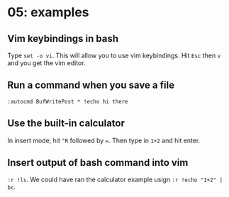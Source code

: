 # 05: examples

## Vim keybindings in bash
Type `set -o vi`. This will allow you to use vim 
keybindings. Hit `Esc` then `v` and you get 
the vim editor.

## Run a command when you save a file
`:autocmd BufWritePost * !echo hi there`

## Use the built-in calculator
In insert mode, hit `^R` followed by `=`. Then type
in `1+2` and hit enter.

## Insert output of bash command into vim
`:r !ls`. We could have ran the calculator example
usign `:r !echo "1+2" | bc`.

